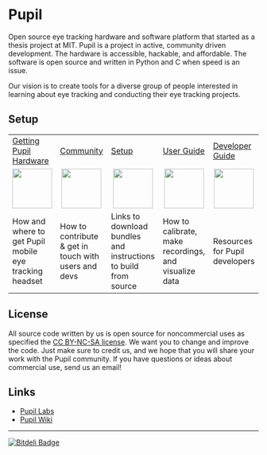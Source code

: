 # Pupil
Open source eye tracking hardware and software platform that started as a thesis project at MIT. Pupil is a project in active, community driven development. The hardware is accessible, hackable, and affordable. The software is open source and written in Python and C when speed is an issue.

Our vision is to create tools for a diverse group of people interested in learning about eye tracking and conducting their eye tracking projects.

## Setup
<table>
<tr>
	<td><a href="https://github.com/pupil-labs/pupil/wiki/Getting-Pupil-Hardware">Getting Pupil Hardware</a></td>
	<td><a href="https://github.com/pupil-labs/pupil/wiki/Community">Community</a></td>
	<td><a href="https://github.com/pupil-labs/pupil/wiki/Setup">Setup</a></td>
	<td><a href="https://github.com/pupil-labs/pupil/wiki/User-Guide">User Guide</a></td>
	<td><a href="https://github.com/pupil-labs/pupil/wiki/Developer-Guide">Developer Guide</a></td>
</tr>
<tr>
	<td align="center"><img width="80" src="https://raw.github.com/wiki/pupil-labs/pupil/media/icons/Pupil_Logo_wiki-01.png" /></td>
	<td  align="center"><img width="80" src="https://raw.github.com/wiki/pupil-labs/pupil/media/icons/Pupil_Logo_wiki-02.png" /></td>
	<td align="center"><img width="80" src="https://raw.github.com/wiki/pupil-labs/pupil/media/icons/Pupil_Logo_wiki-03.png" /></td>
	<td align="center"><img width="80" src="https://raw.github.com/wiki/pupil-labs/pupil/media/icons/Pupil_Logo_wiki-04.png" /></td>
	<td align="center"><img width="80" src="https://raw.github.com/wiki/pupil-labs/pupil/media/icons/Pupil_Logo_wiki-05.png" /></td>
</tr>
<tr>
	<td>How and where to get Pupil mobile eye tracking headset</td>
	<td>How to contribute & get in touch with users and devs</td>
	<td>Links to download bundles and instructions to build from source</td>
	<td>How to calibrate, make recordings, and visualize data</td>
	<td>Resources for Pupil developers</td>		
</tr>
</table>


## License
All source code written by us is open source for noncommercial uses as specified the [CC BY-NC-SA license](http://creativecommons.org/licenses/by-nc-sa/3.0/ "CC BY-NC-SA license"). We want you to change and improve the code. Just make sure to credit us, and we hope that you will share your work with the Pupil community.  If you have questions or ideas about commercial use, send us an email!

## Links
 - [Pupil Labs](http://pupil-labs.com "Pupil Labs")
 - [Pupil Wiki](https://github.com/pupil-labs/pupil/wiki "Pupil Wiki")
___

 [![Bitdeli Badge](https://d2weczhvl823v0.cloudfront.net/pupil-labs/pupil/trend.png)](https://bitdeli.com/free "Bitdeli Badge")